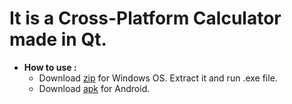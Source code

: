 # It is a Cross-Platform Calculator made in Qt.

* __How to use :__ 
  * Download [zip](https://github.com/amit-c-ai/Calculator-using-Qt/blob/main/Calculator.zip) for Windows OS. Extract it and run .exe file.
  * Download [apk](https://github.com/amit-c-ai/Calculator-using-Qt/blob/main/Calculator.apk) for Android. 



